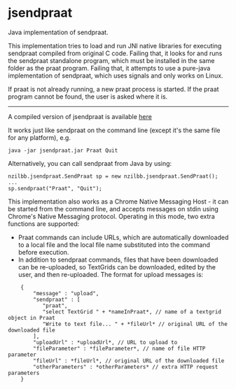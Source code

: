 # jsendpraat

Java implementation of sendpraat.

This implementation tries to load and run JNI native libraries for executing sendpraat compiled from original C code.  Failing that, it looks for and runs the sendpraat standalone program, which  must be installed in the same folder as the praat program. Failing that, it attempts to use a pure-java implementation of sendpraat, which uses signals and only works on Linux.

If praat is not already running, a new praat process is started. If the praat program cannot be found, the user is asked where it is.

--------------------------

A compiled version of jsendpraat is available [here](bin/jsendpraat.jar)

It works just like sendpraat on the command line (except it's the same file for any platform), e.g.

`java -jar jsendpraat.jar Praat Quit`

Alternatively, you can call sendpraat from Java by using:

```
nzilbb.jsendpraat.SendPraat sp = new nzilbb.jsendpraat.SendPraat();
...
sp.sendpraat("Praat", "Quit");
```

This implementation also works as a Chrome Native Messaging Host - it can be started from the command line, and accepts messages on stdin using Chrome's Native Messaging protocol. Operating in this mode, two extra functions are supported:
* Praat commands can include URLs, which are automatically downloaded to a local file and the local file name substituted into the command before execution.
* In addition to sendpraat commands, files that have been downloaded can be re-uploaded, so TextGrids can be downloaded, edited by the user, and then re-uploaded.  The format for upload messages is:
```
    {
        "message" : "upload", 
        "sendpraat" : [
           "praat",
           "select TextGrid " + *nameInPraat*, // name of a textgrid object in Praat
           "Write to text file... " + *fileUrl* // original URL of the downloaded file
        ], 
        "uploadUrl" : *uploadUrl*, // URL to upload to
        "fileParameter" : *fileParameter*, // name of file HTTP parameter
        "fileUrl" : *fileUrl*, // original URL of the downloaded file
        "otherParameters" : *otherParameters* // extra HTTP request parameters
    }
```
